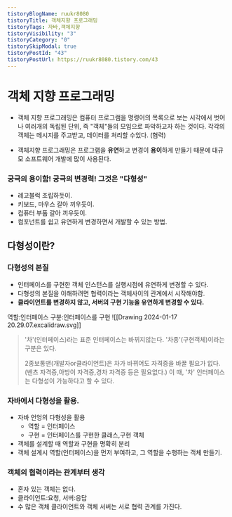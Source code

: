 ```yaml
---
tistoryBlogName: ruukr8080
tistoryTitle: 객체지향 프로그래밍
tistoryTags: 자바,객체지향
tistoryVisibility: "3"
tistoryCategory: "0"
tistorySkipModal: true
tistoryPostId: "43"
tistoryPostUrl: https://ruukr8080.tistory.com/43
---
```

# 객체 지향 프로그래밍
- 객체 지향 프로그래밍은 컴퓨터 프로그램을 명령어의 목록으로 보는 시각에서 벗어나 여러개의 독립된 단위,
	즉 "객체"들의 모임으로 파악하고자 하는 것이다. 각각의 객체는 메시지를 주고받고, 데이터를 처리할 수있다. (협력)

- 객체지향 프로그래밍은 프로그램을 **유연**하고 변경이 **용이**하게 만들기 때문에 대규모 소프트웨어 개발에 많이 사용된다.

### 궁극의 용이함! 궁극의 변경력! 그것은 "다형성"
- 레고블럭 조립하듯이.
- 키보드, 마우스 갈아 끼우듯이.
- 컴퓨터 부품 갈아 끼우듯이.
- 컴포넌트를 쉽고 유연하게 변경하면서 개발할 수 있는 방법.


## 다형성이란?
### 다형성의 본질
- 인터페이스를 구현한 객체 인스턴스를 실행시점에 유연하게 변경할 수 있다.
- 다형성의 본질을 이해하려면 협력이라는 객체사이의 관계에서 시작해야함.
- **클라이언트를 변경하지 않고, 서버의 구현 기능을 유연하게 변경할 수 있다.**
 


역할:인터페이스
구분:인터페이스를 구현
![[Drawing 2024-01-17 20.29.07.excalidraw.svg]]
>'차'(인터페이스)라는 표준 인터페이스는 바뀌지않는다. 
>'차종'(구현객체)이라는 구분은 있다.
>
>2종보통맨(개발자or클라이언트)은 차가 바뀌어도 자격증을 바꿀 필요가 없다.(벤츠 자격증,아방이 자격증,경차 자격증 등은 필요없다.) 
>이 때, '차' 인터페이스는 다형성이 가능하다고 할 수 있다.

### 자바에서 다형성을 활용.
- 자바 언엉의 다형성을 활용
	- 역할 = 인터페이스
	- 구현 = 인터페이스를 구현한 클래스,구현 객체
- 객체를 설계할 때 역할과 구현을 명확히 분리
- 객체 설계시 역할(인터페이스)을 먼저 부여하고, 그 역할을 수행하는 객체 만들기.


### 객체의 협력이라는 관계부터 생각

- 혼자 있는 객체는 없다.
- 클라이언트:요청, 서버:응답
- 수 많은 객체 클라이언트와 객체 서버는 서로 협력 관계를 가진다.
  